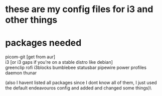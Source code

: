 # these are my config files for i3 and other things

# packages needed
picom-git  \[get from aur]\
i3 \[or i3 gaps if you're on a stable distro like debian]\
greenclip
rofi
i3blocks
bumblebee statusbar
pipewire
power profiles daemon
thunar

\(also I havent listed all packages since I dont know all of them, I just used the default endeavouros config and added and changed some things)\
